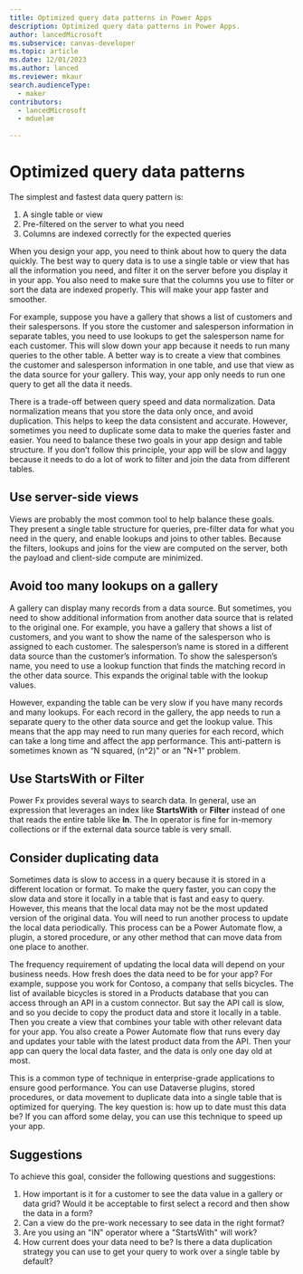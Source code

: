 ```yaml
---
title: Optimized query data patterns in Power Apps  
description: Optimized query data patterns in Power Apps.
author: lancedMicrosoft
ms.subservice: canvas-developer
ms.topic: article
ms.date: 12/01/2023
ms.author: lanced
ms.reviewer: mkaur
search.audienceType:
  - maker
contributors:
  - lancedMicrosoft
  - mduelae
  
---
```


# Optimized query data patterns
The simplest and fastest data query pattern is: 

1. A single table or view 
2. Pre-filtered on the server to what you need 
3. Columns are indexed correctly for the expected queries
 
When you design your app, you need to think about how to query the data quickly. The best way to query data is to use a single table or view that has all the information you need, and filter it on the server before you display it in your app. You also need to make sure that the columns you use to filter or sort the data are indexed properly. This will make your app faster and smoother.

For example, suppose you have a gallery that shows a list of customers and their salespersons. If you store the customer and salesperson information in separate tables, you need to use lookups to get the salesperson name for each customer. This will slow down your app because it needs to run many queries to the other table. A better way is to create a view that combines the customer and salesperson information in one table, and use that view as the data source for your gallery. This way, your app only needs to run one query to get all the data it needs.

There is a trade-off between query speed and data normalization. Data normalization means that you store the data only once, and avoid duplication. This helps to keep the data consistent and accurate. However, sometimes you need to duplicate some data to make the queries faster and easier. You need to balance these two goals in your app design and table structure. If you don’t follow this principle, your app will be slow and laggy because it needs to do a lot of work to filter and join the data from different tables.

## Use server-side views
Views are probably the most common tool to help balance these goals.  They present a single table structure for queries, pre-filter data for what you need in the query, and enable lookups and joins to other tables. Because the filters, lookups and joins for the view are computed on the server, both the payload and client-side compute are minimized. 

## Avoid too many lookups on a gallery
A gallery can display many records from a data source. But sometimes, you need to show additional information from another data source that is related to the original one. For example, you have a gallery that shows a list of customers, and you want to show the name of the salesperson who is assigned to each customer. The salesperson’s name is stored in a different data source than the customer’s information. To show the salesperson’s name, you need to use a lookup function that finds the matching record in the other data source. This expands the original table with the lookup values.

However, expanding the table can be very slow if you have many records and many lookups. For each record in the gallery, the app needs to run a separate query to the other data source and get the lookup value. This means that the app may need to run many queries for each record, which can take a long time and affect the app performance. This anti-pattern is sometimes known as “N squared, (n^2)" or an "N+1" problem.

## Use StartsWith or Filter
Power Fx provides several ways to search data. In general, use an expression that leverages an index like **StartsWith** or **Filter** instead of one that reads the entire table like **In**. The In operator is fine for in-memory collections or if the external data source table is very small. 

## Consider duplicating data 
Sometimes data is slow to access in a query because it is stored in a different location or format. To make the query faster, you can copy the slow data and store it locally in a table that is fast and easy to query. However, this means that the local data may not be the most updated version of the original data. You will need to run another process to update the local data periodically. This process can be a Power Automate flow, a plugin, a stored procedure, or any other method that can move data from one place to another.

The frequency requirement of updating the local data will depend on your business needs. How fresh does the data need to be for your app? For example, suppose you work for Contoso, a company that sells bicycles. The list of available bicycles is stored in a Products database that you can access through an API in a custom connector. But say the API call is slow, and so you decide to copy the product data and store it locally in a table. Then you create a view that combines your table with other relevant data for your app. You also create a Power Automate flow that runs every day and updates your table with the latest product data from the API. Then your app can query the local data faster, and the data is only one day old at most.

This is a common type of technique in enterprise-grade applications to ensure good performance. You can use Dataverse plugins, stored procedures, or data movement to duplicate data into a single table that is optimized for querying. The key question is: how up to date must this data be? If you can afford some delay, you can use this technique to speed up your app. 

## Suggestions

To achieve this goal, consider the following questions and suggestions:

1. How important is it for a customer to see the data value in a gallery or data grid? Would it be acceptable to first select a record and then show the data in a form?
2. Can a view do the pre-work necessary to see data in the right format?
3. Are you using an "IN" operator where a "StartsWith" will work? 
4. How current does your data need to be? Is there a data duplication strategy you can use to get your query to work over a single table by default?




